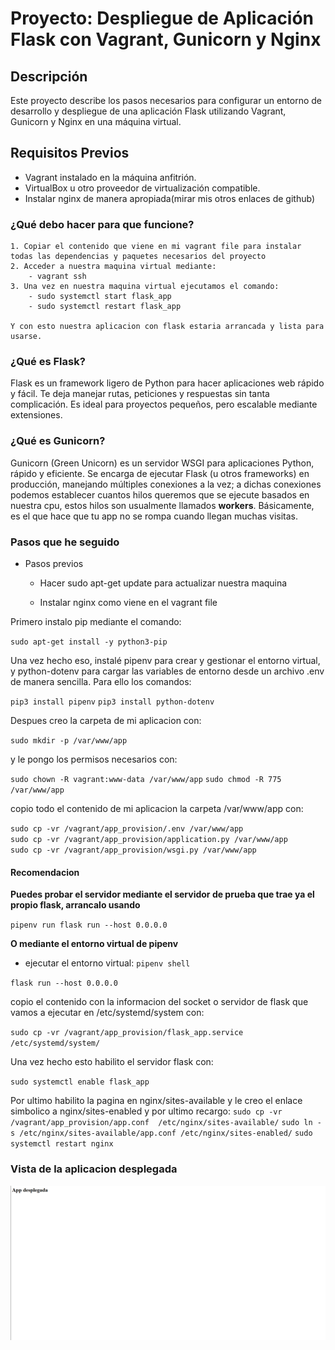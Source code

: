 # Proyecto: Despliegue de Aplicación Flask con Vagrant, Gunicorn y Nginx

## Descripción
Este proyecto describe los pasos necesarios para configurar un entorno de desarrollo y despliegue de una aplicación Flask utilizando Vagrant, Gunicorn y Nginx en una máquina virtual.

## Requisitos Previos
- Vagrant instalado en la máquina anfitrión.
- VirtualBox u otro proveedor de virtualización compatible.
- Instalar nginx de manera apropiada(mirar mis otros enlaces de github)


### ¿Qué debo hacer para que funcione?

    1. Copiar el contenido que viene en mi vagrant file para instalar todas las dependencias y paquetes necesarios del proyecto
    2. Acceder a nuestra maquina virtual mediante:
        - vagrant ssh
    3. Una vez en nuestra maquina virtual ejecutamos el comando:
        - sudo systemctl start flask_app
        - sudo systemctl restart flask_app
    
    Y con esto nuestra aplicacion con flask estaria arrancada y lista para usarse.


### ¿Qué es Flask?

Flask es un framework ligero de Python para hacer aplicaciones web rápido y fácil. Te deja manejar rutas, peticiones y respuestas sin tanta complicación. Es ideal para proyectos pequeños, pero escalable mediante extensiones.

### ¿Qué es Gunicorn?

Gunicorn (Green Unicorn) es un servidor WSGI para aplicaciones Python, rápido y eficiente. Se encarga de ejecutar Flask (u otros frameworks) en producción, manejando múltiples conexiones a la vez; a dichas conexiones podemos establecer cuantos hilos queremos que se ejecute basados en nuestra cpu, estos hilos son usualmente llamados **workers**. Básicamente, es el que hace que tu app no se rompa cuando llegan muchas visitas.


### Pasos que he seguido 

- Pasos previos
    - Hacer sudo apt-get update para actualizar nuestra maquina

    - Instalar nginx como viene en el vagrant file



Primero instalo pip mediante el comando:

`sudo apt-get install -y python3-pip`


Una vez hecho eso, instalé pipenv para crear y gestionar el entorno virtual, y python-dotenv para cargar las variables de entorno desde un archivo .env de manera sencilla.  Para ello los comandos: 

`pip3 install pipenv`
`pip3 install python-dotenv`

Despues creo la carpeta de mi aplicacion con:

`sudo mkdir -p /var/www/app`

y le pongo los permisos necesarios con: 

`sudo chown -R vagrant:www-data /var/www/app`
`sudo chmod -R 775 /var/www/app` 


copio todo el contenido de mi aplicacion  la carpeta /var/www/app con: 

`sudo cp -vr /vagrant/app_provision/.env /var/www/app`  
`sudo cp -vr /vagrant/app_provision/application.py /var/www/app`  
`sudo cp -vr /vagrant/app_provision/wsgi.py /var/www/app`

#### Recomendacion

**Puedes probar el servidor mediante el servidor de prueba que trae ya el propio flask,  arrancalo usando**  

`pipenv run flask run --host 0.0.0.0`

**O mediante el entorno virtual de pipenv**
- ejecutar el entorno virtual: `pipenv shell`

`flask run --host 0.0.0.0`


copio el contenido con la informacion del socket o servidor de flask que vamos a ejecutar en /etc/systemd/system con: 

`sudo cp -vr /vagrant/app_provision/flask_app.service  /etc/systemd/system/`

Una vez hecho esto habilito el servidor flask con:  

`sudo systemctl enable flask_app`


Por ultimo habilito la pagina en nginx/sites-available y le creo el enlace simbolico a nginx/sites-enabled y por ultimo recargo:
`sudo cp -vr /vagrant/app_provision/app.conf  /etc/nginx/sites-available/`
`sudo ln -s /etc/nginx/sites-available/app.conf /etc/nginx/sites-enabled/`
`sudo systemctl restart nginx`


### Vista de la aplicacion desplegada

![alt text](captures/image.png)